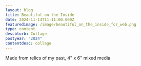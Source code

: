 ```yaml
---
layout: blog
title: Beautiful on the Inside
date: 2024-11-14T11:11:00.000Z
featuredimage: /image/beautiful_on_the_inside_for_web.png
type: content
descblurb: Collage
postyear: "2024"
contentdesc: collage
---
```

Made from relics of my past, 4" x 6" mixed media
